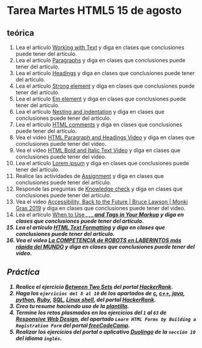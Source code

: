 # Tarea Martes HTML5 15 de agosto

## teórica

1. Lea el artículo [Working with Text](https://www.theodinproject.com/lessons/foundations-working-with-text) y diga en clases que conclusiones puede tener del artículo.
2. Lea el artículo [Paragraphs](https://www.theodinproject.com/lessons/foundations-working-with-text#paragraphs) y diga en clases que conclusiones puede tener del artículo.
3. Lea el artículo [Headings](https://www.theodinproject.com/lessons/foundations-working-with-text#headings) y diga en clases que conclusiones puede tener del artículo.
4. Lea el artículo [Strong element](https://www.theodinproject.com/lessons/foundations-working-with-text#strong-element) y diga en clases que conclusiones puede tener del artículo.
5. Lea el artículo [Em element](https://www.theodinproject.com/lessons/foundations-working-with-text#em-element) y diga en clases que conclusiones puede tener del artículo.
6. Lea el artículo [Nesting and indentation](https://www.theodinproject.com/lessons/foundations-working-with-text#nesting-and-indentation) y diga en clases que conclusiones puede tener del artículo.
7. Lea el artículo [HTML comments](https://www.theodinproject.com/lessons/foundations-working-with-text#html-comments) y diga en clases que conclusiones puede tener del artículo.
8. Vea el video [HTML Paragraph and Headings Video](https://www.youtube.com/watch?v=yqcd-XkxZNM&list=PL4-IK0AVhVjM0xE0K2uZRvsM7LkIhsPT-&index=3) y diga en clases que conclusiones puede tener del video.
9. Vea el video [HTML Bold and Italic Text Video](https://www.youtube.com/watch?v=gW6cBZLUk6M&list=PL4-IK0AVhVjM0xE0K2uZRvsM7LkIhsPT-&index=4) y diga en clases que conclusiones puede tener del video.
10. Lea el artículo [Lorem ipsum](https://youtu.be/V8UAEoOvqFg?list=PL4-IK0AVhVjM0xE0K2uZRvsM7LkIhsPT-&t=93) y diga en clases que conclusiones puede tener del artículo.
11. Realice las actividades de [Assignment](https://www.theodinproject.com/lessons/foundations-working-with-text#assignment) y diga en clases que conclusiones puede tener del artículo.
12. Responde las preguntas de [Knowledge check](https://www.theodinproject.com/lessons/foundations-working-with-text#knowledge-check) y diga en clases que conclusiones puede tener del artículo.
13. Vea el video [Accessibility, Back to the Future | Bruce Lawson | Monki Gras 2019](https://m.youtube.com/watch?v=T2CjuAwrAq8&feature=youtu.be) y diga en clases que conclusiones puede tener del video.
14. Lea el artículo [When to Use <strong>, <b>, <em>, and <i> Tags in Your Markup](https://medium.com/@zac_heisey/when-to-use-strong-b-em-and-i-tags-in-your-markup-fa4d0af8affb) y diga en clases que conclusiones puede tener del artículo.
15. Lea el artículo [HTML Text Formatting](https://www.w3schools.com/html/html_formatting.asp) y diga en clases que conclusiones puede tener del artículo.
16. Vea el video [La COMPETENCIA de ROBOTS en LABERINTOS más rápida del MUNDO](https://youtu.be/IDiuQNmKOdo) y diga en clases que conclusiones puede tener del video.

## Práctica

1. Realice el ejercicio [Between Two Sets](https://www.hackerrank.com/challenges/between-two-sets/problem?isFullScreen=false) del portal [HackerRank](https://www.hackerrank.com/dashboard).
2. Haga los `ejercicios del 8 al 10` de los apartados de [c](https://www.hackerrank.com/domains/c), [c++](https://www.hackerrank.com/domains/cpp), [java](https://www.hackerrank.com/domains/java), [python](https://www.hackerrank.com/domains/python), [Ruby](https://www.hackerrank.com/domains/ruby), [SQL](https://www.hackerrank.com/domains/sql), [Linux shell](https://www.hackerrank.com/domains/shell), del portal [HackerRank](https://www.hackerrank.com/dashboard).
3. Crea tu resume haciendo uso de la [plantilla](https://docs.google.com/document/d/1jfUa4HGBDjt2peJPQ0Wg1YhdGkCoSysS6QMT4u8bCic/edit?usp=sharing).
4. Termine los retos plasmados en los ejercicios del `1` al `63` de [Responsive Web Design](https://www.freecodecamp.org/learn/2022/responsive-web-design/), del apartado `Learn HTML Forms by Building a Registration Form` del portal [freeCodeCamp](https://www.freecodecamp.org/learn/).
5. Realizar los ejercicios del portal o aplicativo [Duolingo](https://www.duolingo.com/learn) de la `sección 10` del idioma `inglés`.
